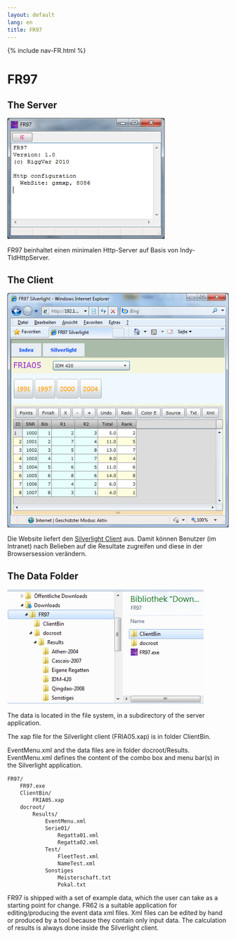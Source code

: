 ```yaml
---
layout: default
lang: en
title: FR97
---
```


{% include nav-FR.html %}

# FR97

## The Server

![FR97, Screenshot vom Server](../images/FR97.png)

FR97 beinhaltet einen minimalen Http-Server auf Basis von Indy-TIdHttpServer.

## The Client

![FR97, Screenshot vom Silverlight-Client](../images/FR97-Silverlight.png)

Die Website liefert den [Silverlight Client](../silverlight/FRIA05.html) aus.
Damit können Benutzer (im Intranet) nach Belieben auf die Resultate zugreifen und diese in der Browsersession verändern.

## The Data Folder

![FR97, Screenshot von der Ordnerstruktur für die Daten](../images/FR97-Files.png)

The data is located in the file system, in a subdirectory of the server application.

The xap file for the Silverlight client (FRIA05.xap) is in folder ClientBin.

EventMenu.xml and the data files are in folder docroot/Results.
EventMenu.xml defines the content of the combo box and menu bar(s) in the Silverlight application.

```
FR97/
    FR97.exe
    ClientBin/
        FRIA05.xap
    docroot/
        Results/
            EventMenu.xml
            Serie01/
                Regatta01.xml
                Regatta02.xml
            Test/
       	        FleetTest.xml
      	        NameTest.xml
            Sonstiges
      	        Meisterschaft.txt
      	        Pokal.txt
```

FR97 is shipped with a set of example data,
which the user can take as a starting point for change.
FR62 is a suitable application for editing/producing the event data xml files.
Xml files can be edited by hand or produced by a tool because they contain only input data.
The calculation of results is always done inside the Silverlight client.
